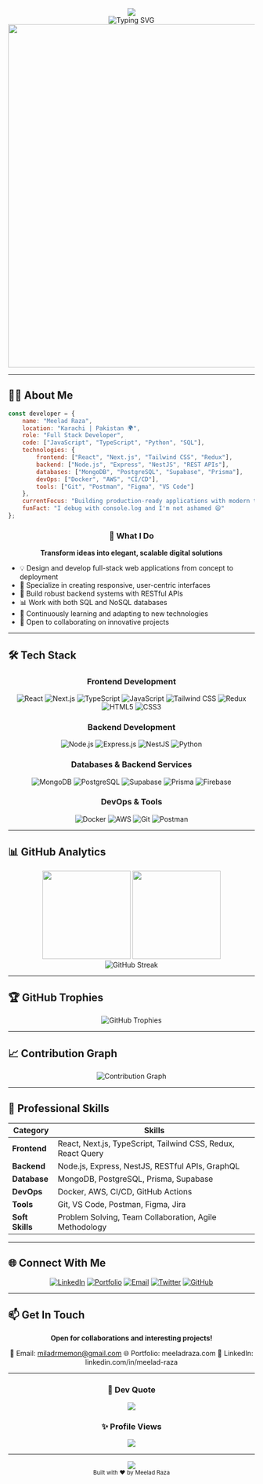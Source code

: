 <div align="center">
  <img src="https://capsule-render.vercel.app/api?type=waving&color=0:667eea,100:764ba2&height=120&section=header&text=Full%20Stack%20Developer&fontSize=40&fontColor=fff&animation=fadeIn" />
</div>

<div align="center">
  <img src="https://readme-typing-svg.herokuapp.com?font=Fira+Code&size=28&duration=3000&pause=1000&color=667EEA&center=true&vCenter=true&width=600&lines=Hi+%F0%9F%91%8B+I'm+a+Full+Stack+Developer;Building+Scalable+Web+Solutions;React+%7C+Next.js+%7C+Node.js+Expert;Always+Learning+%26+Evolving" alt="Typing SVG" />
</div>

<div align="center">
  <img src="https://user-images.githubusercontent.com/74038190/212284100-561aa473-3905-4a80-b561-0d28506553ee.gif" width="700">
</div>

---

## 👨‍💻 About Me

```javascript
const developer = {
    name: "Meelad Raza",
    location: "Karachi | Pakistan 🌍",
    role: "Full Stack Developer",
    code: ["JavaScript", "TypeScript", "Python", "SQL"],
    technologies: {
        frontend: ["React", "Next.js", "Tailwind CSS", "Redux"],
        backend: ["Node.js", "Express", "NestJS", "REST APIs"],
        databases: ["MongoDB", "PostgreSQL", "Supabase", "Prisma"],
        devOps: ["Docker", "AWS", "CI/CD"],
        tools: ["Git", "Postman", "Figma", "VS Code"]
    },
    currentFocus: "Building production-ready applications with modern tech stacks",
    funFact: "I debug with console.log and I'm not ashamed 😄"
};
```

<div align="center">

### 🚀 What I Do

**Transform ideas into elegant, scalable digital solutions**

</div>

- 💡 Design and develop full-stack web applications from concept to deployment
- 🎯 Specialize in creating responsive, user-centric interfaces
- 🔧 Build robust backend systems with RESTful APIs
- 📊 Work with both SQL and NoSQL databases
- 🌱 Continuously learning and adapting to new technologies
- 💬 Open to collaborating on innovative projects

---

## 🛠️ Tech Stack

<div align="center">

### Frontend Development
![React](https://img.shields.io/badge/React-20232A?style=for-the-badge&logo=react&logoColor=61DAFB)
![Next.js](https://img.shields.io/badge/Next.js-000000?style=for-the-badge&logo=next.js&logoColor=white)
![TypeScript](https://img.shields.io/badge/TypeScript-007ACC?style=for-the-badge&logo=typescript&logoColor=white)
![JavaScript](https://img.shields.io/badge/JavaScript-F7DF1E?style=for-the-badge&logo=javascript&logoColor=black)
![Tailwind CSS](https://img.shields.io/badge/Tailwind_CSS-38B2AC?style=for-the-badge&logo=tailwind-css&logoColor=white)
![Redux](https://img.shields.io/badge/Redux-593D88?style=for-the-badge&logo=redux&logoColor=white)
![HTML5](https://img.shields.io/badge/HTML5-E34F26?style=for-the-badge&logo=html5&logoColor=white)
![CSS3](https://img.shields.io/badge/CSS3-1572B6?style=for-the-badge&logo=css3&logoColor=white)

### Backend Development
![Node.js](https://img.shields.io/badge/Node.js-43853D?style=for-the-badge&logo=node.js&logoColor=white)
![Express.js](https://img.shields.io/badge/Express.js-404D59?style=for-the-badge&logo=express&logoColor=white)
![NestJS](https://img.shields.io/badge/NestJS-E0234E?style=for-the-badge&logo=nestjs&logoColor=white)
![Python](https://img.shields.io/badge/Python-3776AB?style=for-the-badge&logo=python&logoColor=white)

### Databases & Backend Services
![MongoDB](https://img.shields.io/badge/MongoDB-4EA94B?style=for-the-badge&logo=mongodb&logoColor=white)
![PostgreSQL](https://img.shields.io/badge/PostgreSQL-316192?style=for-the-badge&logo=postgresql&logoColor=white)
![Supabase](https://img.shields.io/badge/Supabase-3ECF8E?style=for-the-badge&logo=supabase&logoColor=white)
![Prisma](https://img.shields.io/badge/Prisma-2D3748?style=for-the-badge&logo=prisma&logoColor=white)
![Firebase](https://img.shields.io/badge/Firebase-FFCA28?style=for-the-badge&logo=firebase&logoColor=black)

### DevOps & Tools
![Docker](https://img.shields.io/badge/Docker-2496ED?style=for-the-badge&logo=docker&logoColor=white)
![AWS](https://img.shields.io/badge/AWS-FF9900?style=for-the-badge&logo=amazonaws&logoColor=white)
![Git](https://img.shields.io/badge/Git-F05032?style=for-the-badge&logo=git&logoColor=white)
![Postman](https://img.shields.io/badge/Postman-FF6C37?style=for-the-badge&logo=postman&logoColor=white)

</div>

---

## 📊 GitHub Analytics

<div align="center">
  <img height="180em" src="https://github-readme-stats.vercel.app/api?username=meeladraza&show_icons=true&theme=tokyonight&include_all_commits=true&count_private=true&hide_border=true"/>
  <img height="180em" src="https://github-readme-stats.vercel.app/api/top-langs/?username=meeladraza&layout=compact&langs_count=8&theme=tokyonight&hide_border=true"/>
</div>

<div align="center">
  <img src="https://github-readme-streak-stats.herokuapp.com/?user=meeladraza&theme=tokyonight&hide_border=true" alt="GitHub Streak" />
</div>

---

## 🏆 GitHub Trophies

<div align="center">
  <img src="https://github-profile-trophy.vercel.app/?user=meeladraza&theme=tokyonight&no-frame=true&no-bg=false&margin-w=4&row=1" alt="GitHub Trophies" />
</div>

---

## 📈 Contribution Graph

<div align="center">
  <img src="https://github-readme-activity-graph.vercel.app/graph?username=meeladraza&theme=tokyo-night&hide_border=true&area=true" alt="Contribution Graph" />
</div>

---

## 💼 Professional Skills

<div align="center">

| Category | Skills |
|----------|--------|
| **Frontend** | React, Next.js, TypeScript, Tailwind CSS, Redux, React Query |
| **Backend** | Node.js, Express, NestJS, RESTful APIs, GraphQL |
| **Database** | MongoDB, PostgreSQL, Prisma, Supabase |
| **DevOps** | Docker, AWS, CI/CD, GitHub Actions |
| **Tools** | Git, VS Code, Postman, Figma, Jira |
| **Soft Skills** | Problem Solving, Team Collaboration, Agile Methodology |

</div>

---

## 🌐 Connect With Me

<div align="center">

[![LinkedIn](https://img.shields.io/badge/LinkedIn-0077B5?style=for-the-badge&logo=linkedin&logoColor=white)](https://www.linkedin.com/in/meelad-raza/)
[![Portfolio](https://img.shields.io/badge/Portfolio-000000?style=for-the-badge&logo=vercel&logoColor=white)](https://meeladraza.com)
[![Email](https://img.shields.io/badge/Email-D14836?style=for-the-badge&logo=gmail&logoColor=white)](mailto:miladrmemon@gmail.com)
[![Twitter](https://img.shields.io/badge/Twitter-1DA1F2?style=for-the-badge&logo=twitter&logoColor=white)](https://twitter.com/miladrmemon)
[![GitHub](https://img.shields.io/badge/GitHub-100000?style=for-the-badge&logo=github&logoColor=white)](https://github.com/milad-raza-developer)

</div>

---

## 📫 Get In Touch

<div align="center">

**Open for collaborations and interesting projects!**

📧 Email: miladrmemon@gmail.com
🌐 Portfolio: meeladraza.com
💼 LinkedIn: linkedin.com/in/meelad-raza

</div>

---

<div align="center">

### 💭 Dev Quote

![](https://quotes-github-readme.vercel.app/api?type=horizontal&theme=tokyonight)

### ✨ Profile Views

![](https://komarev.com/ghpvc/?username=milad-raza-developer&color=blueviolet&style=for-the-badge)

</div>

---

<div align="center">
  <img src="https://capsule-render.vercel.app/api?type=waving&color=0:667eea,100:764ba2&height=100&section=footer" />
</div>

<div align="center">
  <sub>Built with ❤️ by Meelad Raza</sub>
</div>

